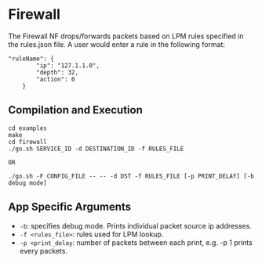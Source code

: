 Firewall
==
The Firewall NF drops/forwards packets based on LPM rules specified in the  rules.json file.
A user would enter a rule in the following format:

````
"ruleName": {
		"ip": "127.1.1.0",
		"depth": 32,
		"action": 0
	}
````
Compilation and Execution
--
```
cd examples
make
cd firewall
./go.sh SERVICE_ID -d DESTINATION_ID -f RULES_FILE

OR 

./go.sh -F CONFIG_FILE -- -- -d DST -f RULES_FILE [-p PRINT_DELAY] [-b debug mode]
```

App Specific Arguments
--
  - `-b`: specifies debug mode. Prints individual packet source ip addresses.
  - `-f <rules_file>`: rules used for LPM lookup.
  - `-p <print_delay`: number of packets between each print, e.g. -p 1 prints every packets.

